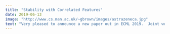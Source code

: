 ```yaml
---
title: "Stability with Correlated Features"
date: 2019-06-13
image: "http://www.cs.man.ac.uk/~gbrown/images/astrazeneca.jpg"
text: "Very pleased to announce a new paper out in ECML 2019.  Joint work with AstraZeneca, this work means we can quantify and handle stability for feature selection in correlated data - ``On The Stability of Feature Selection in the Presence of Feature Correlations''. The acceptance rate was 18 percent this year."
---
```

